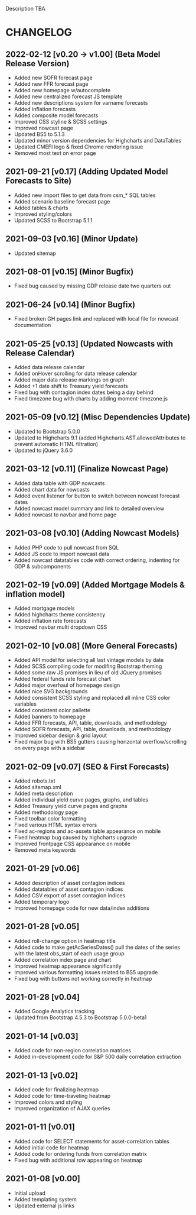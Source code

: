 Description TBA

# CHANGELOG

## 2022-02-12 [v0.20 -> v1.00] (Beta Model Release Version)
- Added new SOFR forecast page
- Added new FFR forecast page
- Added new homepage w/autocomplete
- Added new centralized forecast JS template
- Added new descriptions system for varname forecasts
- Added inflation forecasts
- Added composite model forecasts
- Improved CSS styline & SCSS settings
- Improved nowcast page
- Updated BS5 to 5.1.3
- Updated minor version dependencies for Highcharts and DataTables
- Updated CMEFI logo & fixed Chrome rendering issue
- Removed most text on error page

## 2021-09-21 [v0.17] (Adding Updated Model Forecasts to Site)
- Added new import files to get data from csm_\* SQL tables
- Added scenario baseline forecast page
- Added tables & charts
- Improved styling/colors
- Updated SCSS to Bootstrap 5.1.1

## 2021-09-03 [v0.16] (Minor Update)
- Updated sitemap

## 2021-08-01 [v0.15] (Minor Bugfix)
- Fixed bug caused by missing GDP release date two quarters out

## 2021-06-24 [v0.14] (Minor Bugfix)
- Fixed broken GH pages link and replaced with local file for nowcast documentation

## 2021-05-25 [v0.13] (Updated Nowcasts with Release Calendar)
- Added data release calendar 
- Added onHover scrolling for data release calendar
- Added major data release markings on graph
- Added +1 date shift to Treasury yield forecasts
- Fixed bug with contagion index dates being a day behind
- Fixed timezone bug with charts by adding moment-timezone.js

## 2021-05-09 [v0.12] (Misc Dependencies Update)
- Updated to Bootstrap 5.0.0
- Updated to Highcharts 9.1 (added Highcharts.AST.allowedAttributes to prevent automatic HTML filtration)
- Updated to jQuery 3.6.0

## 2021-03-12 [v0.11] (Finalize Nowcast Page)
- Added data table with GDP nowcasts
- Added chart data for nowcasts
- Added event listener for button to switch between nowcast forecast dates
- Added nowcast model summary and link to detailed overview
- Added nowcast to navbar and home page

## 2021-03-08 [v0.10] (Adding Nowcast Models)
- Added PHP code to pull nowcast from SQL
- Added JS code to import nowcast data
- Added nowcast datatables code with correct ordering, indenting for GDP & subcomponents

## 2021-02-19 [v0.09] (Added Mortgage Models & inflation model)
- Added mortgage models
- Added highcharts theme consistency
- Added inflation rate forecasts
- Improved navbar multi dropdown CSS

## 2021-02-10 [v0.08] (More General Forecasts)
- Added API model for selecting all last vintage models by date
- Added SCSS compiling code for modifing Bootstrap theming
- Added some raw JS promises in lieu of old JQuery promises
- Added federal funds rate forecast chart
- Added major overhaul of homepage design
- Added nice SVG backgrounds
- Added consistent SCSS styling and replaced all inline CSS color variables
- Added consistent color pallette
- Added banners to homepage
- Added FFR forecasts, API, table, downloads, and methodology
- Added SOFR forecasts, API, table, downloads, and methodology
- Improved sidebar design & grid layout
- Fixed major bug with BS5 gutters causing horizontal overflow/scrolling on every page with a sidebar

## 2021-02-09 [v0.07] (SEO & First Forecasts)
- Added robots.txt
- Added sitemap.xml
- Added meta description
- Added individual yield curve pages, graphs, and tables
- Added Treasury yield curve pages and graphs
- Added methodology page
- Fixed toolbar color formatting
- Fixed various HTML syntax errors
- Fixed ac-regions and ac-assets table appearance on mobile
- Fixed heatmap bug caused by highcharts upgrade
- Improved frontpage CSS appearance on mobile
- Removed meta keywords

## 2021-01-29 [v0.06]
- Added description of asset contagion indices
- Added datatables of asset contagion indices
- Added CSV export of asset contagion indices
- Added temporary logo
- Improved homepage code for new data/index additions

## 2021-01-28 [v0.05]
- Added roll-change option in heatmap title
- Added code to make getAcSeriesDates() pull the dates of the series with the latest obs_start of each usage group
- Added correlation index page and chart
- Improved heatmap appearance significantly
- Improved various formatting issues related to BS5 upgrade
- Fixed bug with buttons not working correctly in heatmap

## 2021-01-28 [v0.04]
- Added Google Analytics tracking
- Updated from Bootstrap 4.5.3 to Bootstrap 5.0.0-beta1

## 2021-01-14 [v0.03]
- Added code for non-region correlation matrices
- Added in-development code for S&P 500 daily correlation extraction

## 2021-01-13 [v0.02]
- Added code for finalizing heatmap
- Added code for time-traveling heatmap
- Improved colors and styling
- Improved organization of AJAX queries


## 2021-01-11 [v0.01]
- Added code for SELECT statements for asset-correlation tables
- Added initial code for heatmap
- Added code for ordering funds from correlation matrix
- Fixed bug with additional row appearing on heatmap

## 2021-01-08 [v0.00]
- Initial upload
- Added templating system
- Updated external js links
